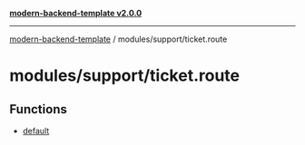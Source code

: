 [**modern-backend-template v2.0.0**](../../../README.md)

***

[modern-backend-template](../../../modules.md) / modules/support/ticket.route

# modules/support/ticket.route

## Functions

- [default](functions/default.md)
